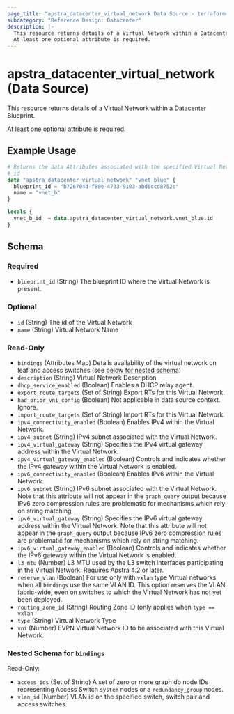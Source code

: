 ```yaml
---
page_title: "apstra_datacenter_virtual_network Data Source - terraform-provider-apstra"
subcategory: "Reference Design: Datacenter"
description: |-
  This resource returns details of a Virtual Network within a Datacenter Blueprint.
  At least one optional attribute is required.
---
```


# apstra_datacenter_virtual_network (Data Source)

This resource returns details of a Virtual Network within a Datacenter Blueprint.

At least one optional attribute is required.


## Example Usage

```terraform
# Returns the data Attributes associated with the specified Virtual Network
# id
data "apstra_datacenter_virtual_network" "vnet_blue" {
  blueprint_id = "b726704d-f80e-4733-9103-abd6ccd8752c"
  name = "vnet_b"
}

locals {
  vnet_b_id  = data.apstra_datacenter_virtual_network.vnet_blue.id
}
```

<!-- schema generated by tfplugindocs -->
## Schema

### Required

- `blueprint_id` (String) The blueprint ID where the Virtual Network is present.

### Optional

- `id` (String) The id of the Virtual Network
- `name` (String) Virtual Network Name

### Read-Only

- `bindings` (Attributes Map) Details availability of the virtual network on leaf and access switches (see [below for nested schema](#nestedatt--bindings))
- `description` (String) Virtual Network Description
- `dhcp_service_enabled` (Boolean) Enables a DHCP relay agent.
- `export_route_targets` (Set of String) Export RTs for this Virtual Network.
- `had_prior_vni_config` (Boolean) Not applicable in data source context. Ignore.
- `import_route_targets` (Set of String) Import RTs for this Virtual Network.
- `ipv4_connectivity_enabled` (Boolean) Enables IPv4 within the Virtual Network.
- `ipv4_subnet` (String) IPv4 subnet associated with the Virtual Network.
- `ipv4_virtual_gateway` (String) Specifies the IPv4 virtual gateway address within the Virtual Network.
- `ipv4_virtual_gateway_enabled` (Boolean) Controls and indicates whether the IPv4 gateway within the Virtual Network is enabled.
- `ipv6_connectivity_enabled` (Boolean) Enables IPv6 within the Virtual Network.
- `ipv6_subnet` (String) IPv6 subnet associated with the Virtual Network. Note that this attribute will not appear in the `graph_query` output because IPv6 zero compression rules are problematic for mechanisms which rely on string matching.
- `ipv6_virtual_gateway` (String) Specifies the IPv6 virtual gateway address within the Virtual Network. Note that this attribute will not appear in the `graph_query` output because IPv6 zero compression rules are problematic for mechanisms which rely on string matching.
- `ipv6_virtual_gateway_enabled` (Boolean) Controls and indicates whether the IPv6 gateway within the Virtual Network is enabled.
- `l3_mtu` (Number) L3 MTU used by the L3 switch interfaces participating in the Virtual Network. Requires Apstra 4.2 or later.
- `reserve_vlan` (Boolean) For use only with `vxlan` type Virtual networks when all `bindings` use the same VLAN ID. This option reserves the VLAN fabric-wide, even on switches to which the Virtual Network has not yet been deployed.
- `routing_zone_id` (String) Routing Zone ID (only applies when `type == vxlan`
- `type` (String) Virtual Network Type
- `vni` (Number) EVPN Virtual Network ID to be associated with this Virtual Network.

<a id="nestedatt--bindings"></a>
### Nested Schema for `bindings`

Read-Only:

- `access_ids` (Set of String) A set of zero or more graph db node IDs representing Access Switch `system` nodes or a `redundancy_group` nodes.
- `vlan_id` (Number) VLAN id on the specified switch, switch pair and access switches.
